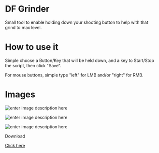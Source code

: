 # DF Grinder
Small tool to enable holding down your shooting button to help with that grind to max level.

# How to use it

Simple choose a Button/Key that will be held down, and a key to Start/Stop the script, then click "Save".

For mouse buttons, simple type "left" for LMB and/or "right" for RMB.

# Images

![enter image description here](https://i.imgur.com/vnbHYdN.png)

![enter image description here](https://i.imgur.com/y4pMxjG.png)

![enter image description here](https://i.imgur.com/52j0Khz.png)

Download

[Click here](https://github.com/ils94/DF_Grinder/releases/download/release/DFGrinder.zip)
